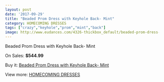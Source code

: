 ```yaml
---
layout: post
date: '2017-09-29'
title: "Beaded Prom Dress with Keyhole Back- Mint"
category: HOMECOMING DRESSES
tags: ["crazy","keyhole","prom","mint","back"]
image: http://www.eudances.com/4326-thickbox_default/beaded-prom-dress-with-keyhole-back-mint.jpg
---
```

Beaded Prom Dress with Keyhole Back- Mint

On Sales: **$544.99**
<a href="https://www.eudances.com/en/homecoming-dresses/1439-beaded-prom-dress-with-keyhole-back-mint.html"><amp-img layout="responsive" width="600" height="600" src="//www.eudances.com/4326-thickbox_default/beaded-prom-dress-with-keyhole-back-mint.jpg" alt="Beaded Prom Dress with Keyhole Back- Mint 0" /></a>

Buy it: [Beaded Prom Dress with Keyhole Back- Mint](https://www.eudances.com/en/homecoming-dresses/1439-beaded-prom-dress-with-keyhole-back-mint.html "Beaded Prom Dress with Keyhole Back- Mint")

View more: [HOMECOMING DRESSES](https://www.eudances.com/en/15-homecoming-dresses "HOMECOMING DRESSES")